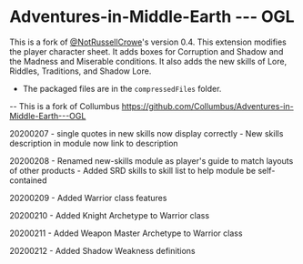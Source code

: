 # Adventures-in-Middle-Earth --- OGL

This is a fork of [@NotRussellCrowe](https://svn.fantasygrounds.com/forums/showthread.php?37167-Adventures-in-Middle-Earth&highlight=Adventures+in+Middle-Earth)'s version 0.4. This extension modifies the player character sheet. It adds boxes for Corruption and Shadow and the Madness and Miserable conditions. It also adds the new skills of Lore, Riddles, Traditions, and Shadow Lore.

- The packaged files are in the `compressedFiles` folder.

--
This is a fork of Collumbus https://github.com/Collumbus/Adventures-in-Middle-Earth---OGL

20200207  - single quotes in new skills now display correctly
          - New skills description in module now link to description

20200208  - Renamed new-skills module as player's guide to match layouts of other products
          - Added SRD skills to skill list to help module be self-contained

20200209  - Added Warrior class features

20200210  - Added Knight Archetype to Warrior class

20200211  - Added Weapon Master Archetype to Warrior class

20200212  - Added Shadow Weakness definitions 
